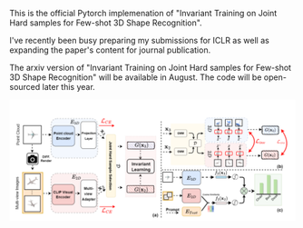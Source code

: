 
This is the official Pytorch implemenation of "Invariant Training on Joint Hard samples for Few-shot 3D Shape Recognition".

I've recently been busy preparing my submissions for ICLR as well as expanding the paper's content for journal publication. 

The arxiv version of "Invariant Training on Joint Hard samples for Few-shot 3D Shape Recognition" will be available in August. The code will be open-sourced later this year.



<div align="center">
  <img src="figure1.png">
</div>


